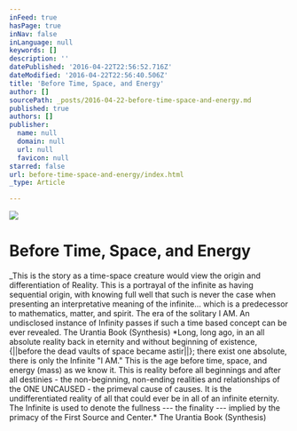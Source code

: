 ```yaml
---
inFeed: true
hasPage: true
inNav: false
inLanguage: null
keywords: []
description: ''
datePublished: '2016-04-22T22:56:52.716Z'
dateModified: '2016-04-22T22:56:40.506Z'
title: 'Before Time, Space, and Energy'
author: []
sourcePath: _posts/2016-04-22-before-time-space-and-energy.md
published: true
authors: []
publisher:
  name: null
  domain: null
  url: null
  favicon: null
starred: false
url: before-time-space-and-energy/index.html
_type: Article

---
```

![](https://the-grid-user-content.s3-us-west-2.amazonaws.com/5d2b3a2f-86a2-402b-b9f4-6ac1ab8b8884.jpg)

# Before Time, Space, and Energy

\_This is the story as a time-space creature would view the origin and differentiation of Reality. This is a portrayal of the infinite as having sequential origin, with knowing full well that such is never the case when presenting an interpretative meaning of the infinite... which is a predecessor to mathematics, matter, and spirit. The era of the solitary I AM. An undisclosed instance of Infinity passes if such a time based concept can be ever revealed. The Urantia Book (Synthesis) \*Long, long ago, in an all absolute reality back in eternity and without beginning of existence, {||before the dead vaults of space became astir||}; there exist one absolute, there is only the Infinite "I AM." This is the age before time, space, and energy (mass) as we know it. This is reality before all beginnings and after all destinies - the non-beginning, non-ending realities and relationships of the ONE UNCAUSED - the primeval cause of causes. It is the undifferentiated reality of all that could ever be in all of an infinite eternity. The Infinite is used to denote the fullness --- the finality --- implied by the primacy of the First Source and Center.\* The Urantia Book (Synthesis)